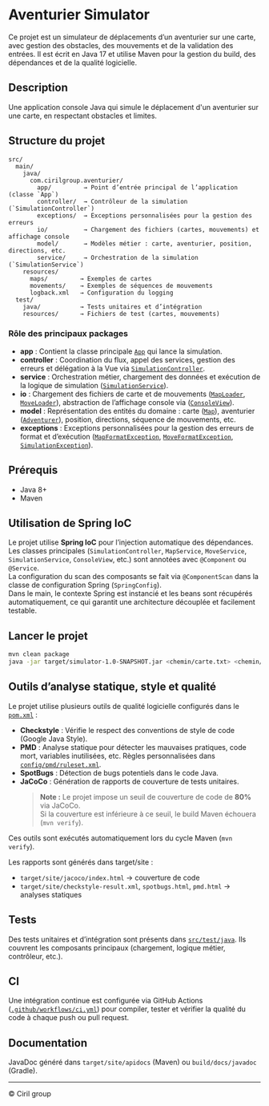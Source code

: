 # Aventurier Simulator

Ce projet est un simulateur de déplacements d’un aventurier sur une carte, avec gestion des obstacles, des mouvements et de la validation des entrées. Il est écrit en Java 17 et utilise Maven pour la gestion du build, des dépendances et de la qualité logicielle.

## Description
Une application console Java qui simule le déplacement d'un aventurier sur une carte, en respectant obstacles et limites.

## Structure du projet

```
src/
  main/
    java/
      com.cirilgroup.aventurier/
        app/         → Point d’entrée principal de l’application (classe `App`)
        controller/  → Contrôleur de la simulation (`SimulationController`)
        exceptions/  → Exceptions personnalisées pour la gestion des erreurs
        io/          → Chargement des fichiers (cartes, mouvements) et affichage console
        model/       → Modèles métier : carte, aventurier, position, directions, etc.
        service/     → Orchestration de la simulation (`SimulationService`)
    resources/
      maps/         → Exemples de cartes
      movements/    → Exemples de séquences de mouvements
      logback.xml   → Configuration du logging
  test/
    java/           → Tests unitaires et d’intégration
    resources/      → Fichiers de test (cartes, mouvements)
```

### Rôle des principaux packages

- **app** : Contient la classe principale [`App`](src/main/java/com/cirilgroup/aventurier/app/App.java) qui lance la simulation.
- **controller** : Coordination du flux, appel des services, gestion des erreurs et délégation à la Vue via [`SimulationController`](src/main/java/com/cirilgroup/aventurier/controller/SimulationController.java).
- **service** : Orchestration métier, chargement des données et exécution de la logique de simulation ([`SimulationService`](src/main/java/com/cirilgroup/aventurier/service/SimulationService.java)).
- **io** : Chargement des fichiers de carte et de mouvements ([`MapLoader`](src/main/java/com/cirilgroup/aventurier/io/MapLoader.java), [`MoveLoader`](src/main/java/com/cirilgroup/aventurier/io/MoveLoader.java)), abstraction de l’affichage console via ([`ConsoleView`](src/main/java/com/cirilgroup/aventurier/io/ConsoleView.java)).
- **model** : Représentation des entités du domaine : carte ([`Map`](src/main/java/com/cirilgroup/aventurier/model/Map.java)), aventurier ([`Adventurer`](src/main/java/com/cirilgroup/aventurier/model/Adventurer.java)), position, directions, séquence de mouvements, etc.
- **exceptions** : Exceptions personnalisées pour la gestion des erreurs de format et d’exécution ([`MapFormatException`](src/main/java/com/cirilgroup/aventurier/exceptions/MapFormatException.java), [`MoveFormatException`](src/main/java/com/cirilgroup/aventurier/exceptions/MoveFormatException.java), [`SimulationException`](src/main/java/com/cirilgroup/aventurier/exceptions/SimulationException.java)).

## Prérequis
- Java 8+
- Maven

## Utilisation de Spring IoC

Le projet utilise **Spring IoC** pour l’injection automatique des dépendances.  
Les classes principales (`SimulationController`, `MapService`, `MoveService`, `SimulationService`, `ConsoleView`, etc.) sont annotées avec `@Component` ou `@Service`.  
La configuration du scan des composants se fait via `@ComponentScan` dans la classe de configuration Spring (`SpringConfig`).  
Dans le main, le contexte Spring est instancié et les beans sont récupérés automatiquement, ce qui garantit une architecture découplée et facilement testable.

## Lancer le projet

```sh
mvn clean package
java -jar target/simulator-1.0-SNAPSHOT.jar <chemin/carte.txt> <chemin/mouvements.txt>
```

## Outils d’analyse statique, style et qualité

Le projet utilise plusieurs outils de qualité logicielle configurés dans le [`pom.xml`](pom.xml) :

- **Checkstyle** : Vérifie le respect des conventions de style de code (Google Java Style).
- **PMD** : Analyse statique pour détecter les mauvaises pratiques, code mort, variables inutilisées, etc. Règles personnalisées dans [`config/pmd/ruleset.xml`](config/pmd/ruleset.xml).
- **SpotBugs** : Détection de bugs potentiels dans le code Java.
- **JaCoCo** : Génération de rapports de couverture de tests unitaires.  
  > **Note :** Le projet impose un seuil de couverture de code de **80%** via JaCoCo.  
  > Si la couverture est inférieure à ce seuil, le build Maven échouera (`mvn verify`).

Ces outils sont exécutés automatiquement lors du cycle Maven (`mvn verify`).

Les rapports sont générés dans target/site :

- `target/site/jacoco/index.html` → couverture de code
- `target/site/checkstyle-result.xml`, `spotbugs.html`, `pmd.html` → analyses statiques

## Tests

Des tests unitaires et d’intégration sont présents dans [`src/test/java`](src/test/java). Ils couvrent les composants principaux (chargement, logique métier, contrôleur, etc.).

## CI

Une intégration continue est configurée via GitHub Actions ([`.github/workflows/ci.yml`](.github/workflows/ci.yml)) pour compiler, tester et vérifier la qualité du code à chaque push ou pull request.

## Documentation
JavaDoc généré dans `target/site/apidocs` (Maven) ou `build/docs/javadoc` (Gradle).

---

© Ciril group